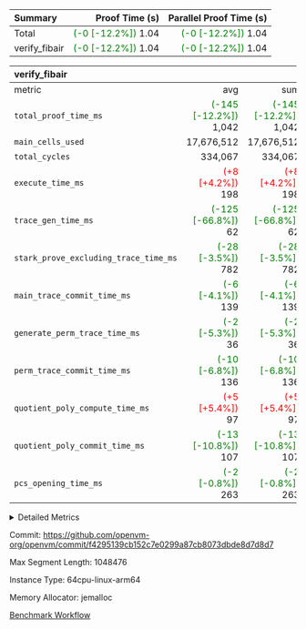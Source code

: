 | Summary | Proof Time (s) | Parallel Proof Time (s) |
|:---|---:|---:|
| Total | <span style='color: green'>(-0 [-12.2%])</span> 1.04 | <span style='color: green'>(-0 [-12.2%])</span> 1.04 |
| verify_fibair | <span style='color: green'>(-0 [-12.2%])</span> 1.04 | <span style='color: green'>(-0 [-12.2%])</span> 1.04 |


| verify_fibair |||||
|:---|---:|---:|---:|---:|
|metric|avg|sum|max|min|
| `total_proof_time_ms ` | <span style='color: green'>(-145 [-12.2%])</span> 1,042 | <span style='color: green'>(-145 [-12.2%])</span> 1,042 | <span style='color: green'>(-145 [-12.2%])</span> 1,042 | <span style='color: green'>(-145 [-12.2%])</span> 1,042 |
| `main_cells_used     ` |  17,676,512 |  17,676,512 |  17,676,512 |  17,676,512 |
| `total_cycles        ` |  334,067 |  334,067 |  334,067 |  334,067 |
| `execute_time_ms     ` | <span style='color: red'>(+8 [+4.2%])</span> 198 | <span style='color: red'>(+8 [+4.2%])</span> 198 | <span style='color: red'>(+8 [+4.2%])</span> 198 | <span style='color: red'>(+8 [+4.2%])</span> 198 |
| `trace_gen_time_ms   ` | <span style='color: green'>(-125 [-66.8%])</span> 62 | <span style='color: green'>(-125 [-66.8%])</span> 62 | <span style='color: green'>(-125 [-66.8%])</span> 62 | <span style='color: green'>(-125 [-66.8%])</span> 62 |
| `stark_prove_excluding_trace_time_ms` | <span style='color: green'>(-28 [-3.5%])</span> 782 | <span style='color: green'>(-28 [-3.5%])</span> 782 | <span style='color: green'>(-28 [-3.5%])</span> 782 | <span style='color: green'>(-28 [-3.5%])</span> 782 |
| `main_trace_commit_time_ms` | <span style='color: green'>(-6 [-4.1%])</span> 139 | <span style='color: green'>(-6 [-4.1%])</span> 139 | <span style='color: green'>(-6 [-4.1%])</span> 139 | <span style='color: green'>(-6 [-4.1%])</span> 139 |
| `generate_perm_trace_time_ms` | <span style='color: green'>(-2 [-5.3%])</span> 36 | <span style='color: green'>(-2 [-5.3%])</span> 36 | <span style='color: green'>(-2 [-5.3%])</span> 36 | <span style='color: green'>(-2 [-5.3%])</span> 36 |
| `perm_trace_commit_time_ms` | <span style='color: green'>(-10 [-6.8%])</span> 136 | <span style='color: green'>(-10 [-6.8%])</span> 136 | <span style='color: green'>(-10 [-6.8%])</span> 136 | <span style='color: green'>(-10 [-6.8%])</span> 136 |
| `quotient_poly_compute_time_ms` | <span style='color: red'>(+5 [+5.4%])</span> 97 | <span style='color: red'>(+5 [+5.4%])</span> 97 | <span style='color: red'>(+5 [+5.4%])</span> 97 | <span style='color: red'>(+5 [+5.4%])</span> 97 |
| `quotient_poly_commit_time_ms` | <span style='color: green'>(-13 [-10.8%])</span> 107 | <span style='color: green'>(-13 [-10.8%])</span> 107 | <span style='color: green'>(-13 [-10.8%])</span> 107 | <span style='color: green'>(-13 [-10.8%])</span> 107 |
| `pcs_opening_time_ms ` | <span style='color: green'>(-2 [-0.8%])</span> 263 | <span style='color: green'>(-2 [-0.8%])</span> 263 | <span style='color: green'>(-2 [-0.8%])</span> 263 | <span style='color: green'>(-2 [-0.8%])</span> 263 |



<details>
<summary>Detailed Metrics</summary>

|  | verify_program_compile_ms | total_cells | stark_prove_excluding_trace_time_ms | quotient_poly_compute_time_ms | quotient_poly_commit_time_ms | perm_trace_commit_time_ms | pcs_opening_time_ms | main_trace_commit_time_ms |
| --- | --- | --- | --- | --- | --- | --- | --- |
|  | 7 | 65,536 | 36 | 1 | 6 | 0 | 20 | 7 | 

| air_name | rows | quotient_deg | main_cols | interactions | constraints | cells |
| --- | --- | --- | --- | --- | --- | --- |
| AccessAdapterAir<2> |  | 2 |  | 5 | 12 |  | 
| AccessAdapterAir<4> |  | 2 |  | 5 | 12 |  | 
| AccessAdapterAir<8> |  | 2 |  | 5 | 12 |  | 
| FibonacciAir | 32,768 | 1 | 2 |  | 5 | 65,536 | 
| FriReducedOpeningAir |  | 2 |  | 39 | 71 |  | 
| JalRangeCheckAir |  | 2 |  | 9 | 14 |  | 
| NativePoseidon2Air<BabyBearParameters>, 1> |  | 2 |  | 136 | 572 |  | 
| PhantomAir |  | 2 |  | 3 | 5 |  | 
| ProgramAir |  | 1 |  | 1 | 4 |  | 
| VariableRangeCheckerAir |  | 1 |  | 1 | 4 |  | 
| VmAirWrapper<AluNativeAdapterAir, FieldArithmeticCoreAir> |  | 2 |  | 15 | 27 |  | 
| VmAirWrapper<BranchNativeAdapterAir, BranchEqualCoreAir<1> |  | 2 |  | 11 | 25 |  | 
| VmAirWrapper<NativeAdapterAir<2, 0>, PublicValuesCoreAir> |  | 2 |  | 11 | 29 |  | 
| VmAirWrapper<NativeLoadStoreAdapterAir<1>, NativeLoadStoreCoreAir<1> |  | 2 |  | 15 | 20 |  | 
| VmAirWrapper<NativeLoadStoreAdapterAir<4>, NativeLoadStoreCoreAir<4> |  | 2 |  | 15 | 20 |  | 
| VmAirWrapper<NativeVectorizedAdapterAir<4>, FieldExtensionCoreAir> |  | 2 |  | 15 | 27 |  | 
| VmConnectorAir |  | 2 |  | 5 | 11 |  | 
| VolatileBoundaryAir |  | 2 |  | 7 | 19 |  | 

| group | trace_gen_time_ms | total_proof_time_ms | total_cycles | total_cells | stark_prove_excluding_trace_time_ms | quotient_poly_compute_time_ms | quotient_poly_commit_time_ms | perm_trace_commit_time_ms | pcs_opening_time_ms | main_trace_commit_time_ms | main_cells_used | generate_perm_trace_time_ms | execute_time_ms |
| --- | --- | --- | --- | --- | --- | --- | --- | --- | --- | --- | --- | --- | --- |
| verify_fibair | 62 | 1,042 | 334,067 | 62,474,410 | 782 | 97 | 107 | 136 | 263 | 139 | 17,676,512 | 36 | 198 | 

| group | air_name | rows | prep_cols | perm_cols | main_cols | cells |
| --- | --- | --- | --- | --- | --- | --- |
| verify_fibair | AccessAdapterAir<2> | 131,072 |  | 16 | 11 | 3,538,944 | 
| verify_fibair | AccessAdapterAir<4> | 65,536 |  | 16 | 13 | 1,900,544 | 
| verify_fibair | AccessAdapterAir<8> | 128 |  | 16 | 17 | 4,224 | 
| verify_fibair | FriReducedOpeningAir | 2,048 |  | 84 | 27 | 227,328 | 
| verify_fibair | JalRangeCheckAir | 32,768 |  | 28 | 12 | 1,310,720 | 
| verify_fibair | NativePoseidon2Air<BabyBearParameters>, 1> | 32,768 |  | 312 | 398 | 23,265,280 | 
| verify_fibair | PhantomAir | 16,384 |  | 12 | 6 | 294,912 | 
| verify_fibair | ProgramAir | 8,192 |  | 8 | 10 | 147,456 | 
| verify_fibair | VariableRangeCheckerAir | 262,144 | 2 | 8 | 1 | 2,359,296 | 
| verify_fibair | VmAirWrapper<AluNativeAdapterAir, FieldArithmeticCoreAir> | 262,144 |  | 36 | 29 | 17,039,360 | 
| verify_fibair | VmAirWrapper<BranchNativeAdapterAir, BranchEqualCoreAir<1> | 32,768 |  | 28 | 23 | 1,671,168 | 
| verify_fibair | VmAirWrapper<NativeLoadStoreAdapterAir<1>, NativeLoadStoreCoreAir<1> | 65,536 |  | 40 | 21 | 3,997,696 | 
| verify_fibair | VmAirWrapper<NativeLoadStoreAdapterAir<4>, NativeLoadStoreCoreAir<4> | 32,768 |  | 40 | 27 | 2,195,456 | 
| verify_fibair | VmAirWrapper<NativeVectorizedAdapterAir<4>, FieldExtensionCoreAir> | 32,768 |  | 36 | 38 | 2,424,832 | 
| verify_fibair | VmConnectorAir | 2 | 1 | 16 | 5 | 42 | 
| verify_fibair | VolatileBoundaryAir | 65,536 |  | 20 | 12 | 2,097,152 | 

| group | trace_height_constraint | weighted_sum | threshold |
| --- | --- | --- | --- |
| verify_fibair | 0 | 1,085,444 | 2,013,265,921 | 
| verify_fibair | 1 | 5,411,200 | 2,013,265,921 | 
| verify_fibair | 2 | 542,722 | 2,013,265,921 | 
| verify_fibair | 3 | 5,476,612 | 2,013,265,921 | 
| verify_fibair | 4 | 65,536 | 2,013,265,921 | 
| verify_fibair | 5 | 12,851,850 | 2,013,265,921 | 

| trace_height_constraint | threshold |
| --- | --- |
| 0 | 2,013,265,921 | 

</details>


Commit: https://github.com/openvm-org/openvm/commit/f4295139cb152c7e0299a87cb8073dbde8d7d8d7

Max Segment Length: 1048476

Instance Type: 64cpu-linux-arm64

Memory Allocator: jemalloc

[Benchmark Workflow](https://github.com/openvm-org/openvm/actions/runs/15394923498)
